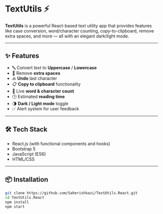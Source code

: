 # TextUtils ⚡

**TextUtils** is a powerful React-based text utility app that provides features like case conversion, word/character counting, copy-to-clipboard, remove extra spaces, and more — all with an elegant dark/light mode.

---

## ✨ Features

- 🔤 Convert text to **Uppercase** / **Lowercase**
- 🧹 Remove **extra spaces**
- 🔙 **Undo** last character
- 📋 **Copy to clipboard** functionality
- 🧮 Live **word & character count**
- 🕒 Estimated **reading time**
- 🌗 **Dark / Light mode** toggle
- ✅ Alert system for user feedback

---


## 🛠️ Tech Stack

- React.js (with functional components and hooks)
- Bootstrap 5
- JavaScript (ES6)
- HTML/CSS

---

## 📦 Installation

```bash
git clone https://github.com/Saherishkazi/TextUtils.React.git
cd TextUtils.React
npm install
npm start

